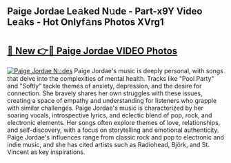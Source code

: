 ## Paige Jordae Le𝚊ked N𝚞de - Part-x9Y Video Le𝚊ks - Hot Onlyf𝚊ns Photos XVrg1

# <h2><a href="http://ab13638.deff.icu/?id=Paige+Jordae">🔗 New 👉🔴 Paige Jordae VIDEO Photos</a></h2>

[![Paige Jordae N𝚞des](https://i.imgur.com/rIISA9y.gif)](http://ab13638.deff.icu/?id=Paige+Jordae)
Paige Jordae's music is deeply personal, with songs that delve into the complexities of mental health. Tracks like "Pool Party" and "Softly" tackle themes of anxiety, depression, and the desire for connection. She bravely shares her own struggles with these issues, creating a space of empathy and understanding for listeners who grapple with similar challenges. Paige Jordae's music is characterized by her soaring vocals, introspective lyrics, and eclectic blend of pop, rock, and electronic elements. Her songs often explore themes of love, relationships, and self-discovery, with a focus on storytelling and emotional authenticity. Paige Jordae's influences range from classic rock and pop to electronic and indie music, and she has cited artists such as Radiohead, Björk, and St. Vincent as key inspirations.
